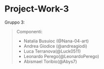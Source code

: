 # Project-Work-3
Gruppo 3:
> Componenti:
> - Natalia Busuioc (@Nana-04-art)
> - Andrea Giodice (@andreagiodi)
> - Luca Terranova(@Luck0511)
> - Leonardo Perego(@LeonardoPerego)
> - Abismael Toribio(@Abys7)

